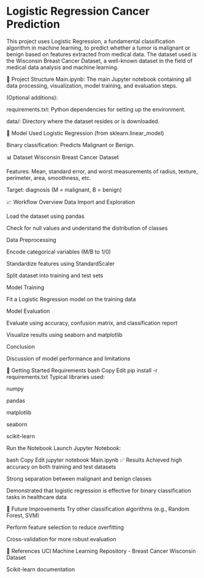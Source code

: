 # Logistic Regression Cancer Prediction
This project uses Logistic Regression, a fundamental classification algorithm in machine learning, to predict whether a tumor is malignant or benign based on features extracted from medical data. The dataset used is the Wisconsin Breast Cancer Dataset, a well-known dataset in the field of medical data analysis and machine learning.

📂 Project Structure
Main.ipynb: The main Jupyter notebook containing all data processing, visualization, model training, and evaluation steps.

(Optional additions):

requirements.txt: Python dependencies for setting up the environment.

data/: Directory where the dataset resides or is downloaded.

🧠 Model Used
Logistic Regression (from sklearn.linear_model)

Binary classification: Predicts Malignant or Benign.

📊 Dataset
Wisconsin Breast Cancer Dataset

Features: Mean, standard error, and worst measurements of radius, texture, perimeter, area, smoothness, etc.

Target: diagnosis (M = malignant, B = benign)

📈 Workflow Overview
Data Import and Exploration

Load the dataset using pandas

Check for null values and understand the distribution of classes

Data Preprocessing

Encode categorical variables (M/B to 1/0)

Standardize features using StandardScaler

Split dataset into training and test sets

Model Training

Fit a Logistic Regression model on the training data

Model Evaluation

Evaluate using accuracy, confusion matrix, and classification report

Visualize results using seaborn and matplotlib

Conclusion

Discussion of model performance and limitations

🚀 Getting Started
Requirements
bash
Copy
Edit
pip install -r requirements.txt
Typical libraries used:

numpy

pandas

matplotlib

seaborn

scikit-learn

Run the Notebook
Launch Jupyter Notebook:

bash
Copy
Edit
jupyter notebook Main.ipynb
✅ Results
Achieved high accuracy on both training and test datasets

Strong separation between malignant and benign classes

Demonstrated that logistic regression is effective for binary classification tasks in healthcare data

📌 Future Improvements
Try other classification algorithms (e.g., Random Forest, SVM)

Perform feature selection to reduce overfitting

Cross-validation for more robust evaluation

📘 References
UCI Machine Learning Repository - Breast Cancer Wisconsin Dataset

Scikit-learn documentation

